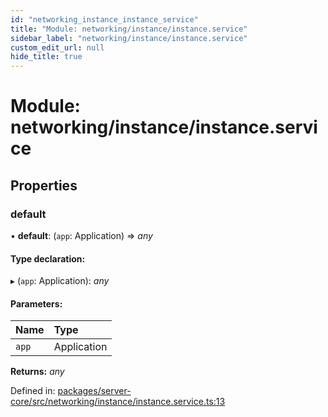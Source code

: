 ```yaml
---
id: "networking_instance_instance_service"
title: "Module: networking/instance/instance.service"
sidebar_label: "networking/instance/instance.service"
custom_edit_url: null
hide_title: true
---
```


# Module: networking/instance/instance.service

## Properties

### default

• **default**: (`app`: Application) => *any*

#### Type declaration:

▸ (`app`: Application): *any*

#### Parameters:

Name | Type |
:------ | :------ |
`app` | Application |

**Returns:** *any*

Defined in: [packages/server-core/src/networking/instance/instance.service.ts:13](https://github.com/xr3ngine/xr3ngine/blob/716a06460/packages/server-core/src/networking/instance/instance.service.ts#L13)

